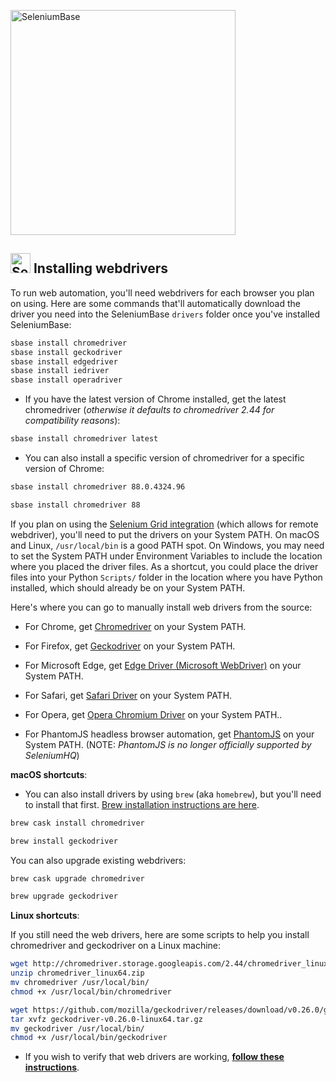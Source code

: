 [<img src="https://seleniumbase.io/cdn/img/sb_logo_b.png" title="SeleniumBase" width="360">](https://github.com/seleniumbase/SeleniumBase/blob/master/README.md)

<h2><img src="https://seleniumbase.io/img/logo6.png" title="SeleniumBase" width="32" /> Installing webdrivers</h2>

To run web automation, you'll need webdrivers for each browser you plan on using. Here are some commands that'll automatically download the driver you need into the SeleniumBase ``drivers`` folder once you've installed SeleniumBase:

```bash
sbase install chromedriver
sbase install geckodriver
sbase install edgedriver
sbase install iedriver
sbase install operadriver
```

* If you have the latest version of Chrome installed, get the latest chromedriver (<i>otherwise it defaults to chromedriver 2.44 for compatibility reasons</i>):

```bash
sbase install chromedriver latest
```

* You can also install a specific version of chromedriver for a specific version of Chrome:

```bash
sbase install chromedriver 88.0.4324.96

sbase install chromedriver 88
```

If you plan on using the [Selenium Grid integration](https://github.com/seleniumbase/SeleniumBase/blob/master/seleniumbase/utilities/selenium_grid/ReadMe.md) (which allows for remote webdriver), you'll need to put the drivers on your System PATH. On macOS and Linux, ``/usr/local/bin`` is a good PATH spot. On Windows, you may need to set the System PATH under Environment Variables to include the location where you placed the driver files. As a shortcut, you could place the driver files into your Python ``Scripts/`` folder in the location where you have Python installed, which should already be on your System PATH.

Here's where you can go to manually install web drivers from the source:

* For Chrome, get [Chromedriver](https://sites.google.com/a/chromium.org/chromedriver/downloads) on your System PATH.

* For Firefox, get [Geckodriver](https://github.com/mozilla/geckodriver/releases) on your System PATH.

* For Microsoft Edge, get [Edge Driver (Microsoft WebDriver)](https://developer.microsoft.com/en-us/microsoft-edge/tools/webdriver/) on your System PATH.

* For Safari, get [Safari Driver](https://github.com/seleniumbase/SeleniumBase/blob/master/help_docs/using_safari_driver.md) on your System PATH.

* For Opera, get [Opera Chromium Driver](https://github.com/operasoftware/operachromiumdriver/releases) on your System PATH..

* For PhantomJS headless browser automation, get [PhantomJS](http://phantomjs.org/download.html) on your System PATH. (NOTE: <i>PhantomJS is no longer officially supported by SeleniumHQ</i>)

**macOS shortcuts**:

* You can also install drivers by using ``brew`` (aka ``homebrew``), but you'll need to install that first. [Brew installation instructions are here](https://github.com/seleniumbase/SeleniumBase/blob/master/help_docs/install_python_pip_git.md).

```bash
brew cask install chromedriver

brew install geckodriver
```

You can also upgrade existing webdrivers:

```bash
brew cask upgrade chromedriver

brew upgrade geckodriver
```

**Linux shortcuts**:

If you still need the web drivers, here are some scripts to help you install chromedriver and geckodriver on a Linux machine:

```bash
wget http://chromedriver.storage.googleapis.com/2.44/chromedriver_linux64.zip
unzip chromedriver_linux64.zip
mv chromedriver /usr/local/bin/
chmod +x /usr/local/bin/chromedriver
```

```bash
wget https://github.com/mozilla/geckodriver/releases/download/v0.26.0/geckodriver-v0.26.0-linux64.tar.gz
tar xvfz geckodriver-v0.26.0-linux64.tar.gz
mv geckodriver /usr/local/bin/
chmod +x /usr/local/bin/geckodriver
```

* If you wish to verify that web drivers are working, **[follow these instructions](https://github.com/seleniumbase/SeleniumBase/blob/master/help_docs/verify_webdriver.md)**.
